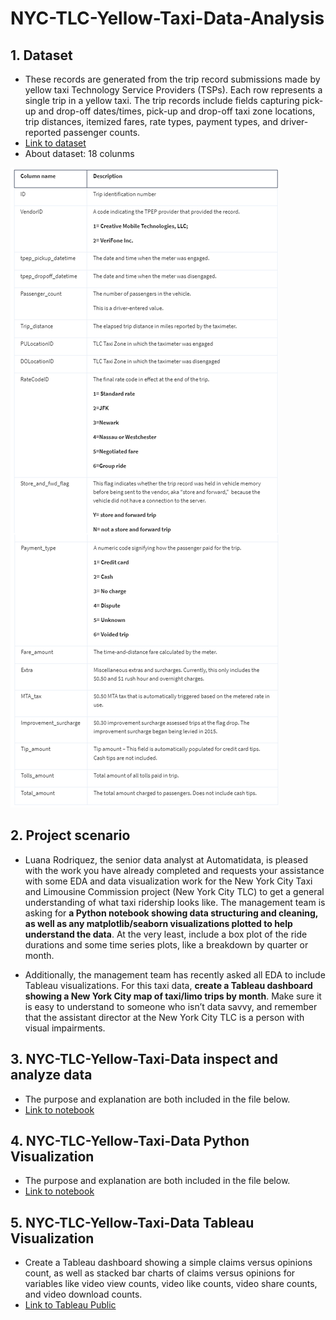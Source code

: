 
# NYC-TLC-Yellow-Taxi-Data-Analysis

## 1. Dataset
- These records are generated from the trip record submissions made by yellow taxi Technology Service Providers (TSPs). Each row represents a single trip in a yellow taxi. The trip records include fields capturing pick-up and drop-off dates/times, pick-up and drop-off taxi zone locations, trip distances, itemized fares, rate types, payment types, and driver-reported passenger counts.
- [Link to dataset](https://catalog.data.gov/dataset/2017-yellow-taxi-trip-data)
- About dataset: 18 colunms

![tiktok_dataset.csv](https://github.com/Thereddinosaur13/Data_Analytics_Porfolio/blob/main/img/NTY_data_detail.png)

## 2.  Project scenario
- Luana Rodriquez, the senior data analyst at Automatidata, is pleased with the work you have already completed and requests your assistance with some EDA and data visualization work for the New York City Taxi and Limousine Commission project (New York City TLC) to get a general understanding of what taxi ridership looks like. The management team is asking for **a Python notebook showing data structuring and cleaning, as well as any matplotlib/seaborn visualizations plotted to help understand the data**. At the very least, include a box plot of the ride durations and some time series plots, like a breakdown by quarter or month.

- Additionally, the management team has recently asked all EDA to include Tableau visualizations. For this taxi data, **create a Tableau dashboard showing a New York City map of taxi/limo trips by month**. Make sure it is easy to understand to someone who isn’t data savvy, and remember that the assistant director at the New York City TLC is a person with visual impairments.

## 3. NYC-TLC-Yellow-Taxi-Data inspect and analyze data
- The purpose and explanation are both included in the file below.
- [Link to notebook](https://github.com/Thereddinosaur13/Data_Analytics_Porfolio/tree/main/Automatidata_project/new-york-city-tlc-inspect-and-analyze.ipynb)

## 4. NYC-TLC-Yellow-Taxi-Data Python Visualization
- The purpose and explanation are both included in the file below.
- [Link to notebook](https://github.com/Thereddinosaur13/Data_Analytics_Porfolio/blob/main/Automatidata_project/Visualize_with_%20Python.ipynb)
 
## 5. NYC-TLC-Yellow-Taxi-Data Tableau Visualization
- Create a Tableau dashboard showing a simple claims versus opinions count, as well as stacked bar charts of claims versus opinions for variables like video view counts, video like counts, video share counts, and video download counts.
- [Link to Tableau Public](https://public.tableau.com/app/profile/t.nhi/viz/TIKTOKProject/Story1)




 